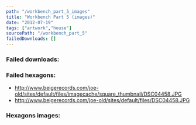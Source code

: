```yaml
---
path: "/workbench_part_5_images"
title: "Workbench Part 5 (images)"
date: "2012-07-19"
tags: ["artwork","house"]
sourcePath: "/workbench_part_5"
failedDownloads: []
---
```



### Failed downloads:

### Failed hexagons:
* http://www.beigerecords.com/joe-old/sites/default/files/imagecache/square_thumbnail/DSC04458.JPG
 * http://www.beigerecords.com/joe-old/sites/default/files/DSC04458.JPG

### Hexagons images:
